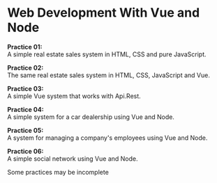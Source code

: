 # Web Development With Vue and Node

<strong>Practice 01:</strong></br>
A simple real estate sales system in HTML, CSS and pure JavaScript.

<strong>Practice 02:</strong></br>
The same real estate sales system in HTML, CSS, JavaScript and Vue.

<strong>Practice 03:</strong></br>
A simple Vue system that works with Api.Rest.

<strong>Practice 04:</strong></br>
A simple system for a car dealership using Vue and Node.

<strong>Practice 05:</strong></br>
A system for managing a company's employees using Vue and Node.

<strong>Practice 06:</strong></br>
A simple social network using Vue and Node.

Some practices may be incomplete
